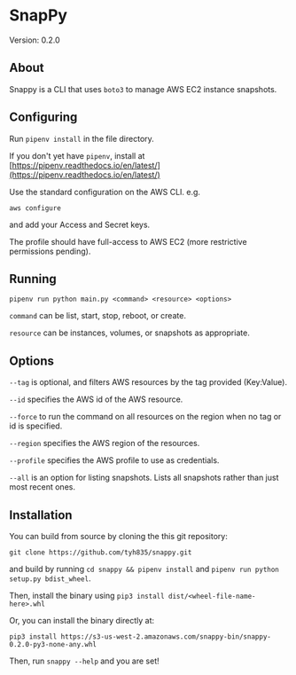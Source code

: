 # SnapPy

Version: 0.2.0

## About

Snappy is a CLI that uses `boto3` to manage AWS EC2 instance snapshots.

## Configuring

Run `pipenv install` in the file directory.

If you don't yet have `pipenv`, install at [https://pipenv.readthedocs.io/en/latest/](https://pipenv.readthedocs.io/en/latest/)

Use the standard configuration on the AWS CLI. e.g.

`aws configure`

and add your Access and Secret keys.

The profile should have full-access to AWS EC2 (more restrictive permissions pending).

## Running

`pipenv run python main.py <command> <resource> <options>`

`command` can be list, start, stop, reboot, or create.

`resource` can be instances, volumes, or snapshots as appropriate.

## Options

`--tag` is optional, and filters AWS resources by the tag provided (Key:Value).

`--id` specifies the AWS id of the AWS resource.

`--force` to run the command on all resources on the region when no tag or id is specified.

`--region` specifies the AWS region of the resources.

`--profile` specifies the AWS profile to use as credentials.

`--all` is an option for listing snapshots. Lists all snapshots rather than just most recent ones.

## Installation

You can build from source by cloning the this git repository:

`git clone https://github.com/tyh835/snappy.git`

and build by running `cd snappy && pipenv install` and `pipenv run python setup.py bdist_wheel`.

Then, install the binary using `pip3 install dist/<wheel-file-name-here>.whl`

Or, you can install the binary directly at:

`pip3 install https://s3-us-west-2.amazonaws.com/snappy-bin/snappy-0.2.0-py3-none-any.whl`

Then, run `snappy --help` and you are set!